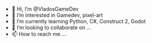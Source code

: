 - 👋 Hi, I’m @VladosGameDev
- 👀 I’m interested in Gamedev, pixel-art
- 🌱 I’m currently learning Python, C#, Construct 2, Godot
- 💞️ I’m looking to collaborate on ...
- 📫 How to reach me ...

<!---
VladosGameDev/VladosGameDev is a ✨ special ✨ repository because its `README.md` (this file) appears on your GitHub profile.
You can click the Preview link to take a look at your changes.
--->
